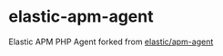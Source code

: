 # elastic-apm-agent
Elastic APM PHP Agent forked from [elastic/apm-agent
](https://github.com/elastic/apm-agent-php)
